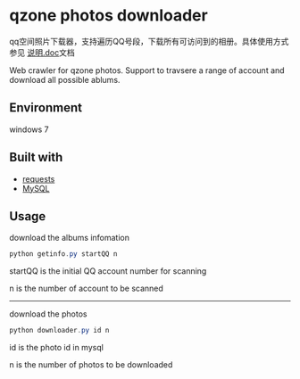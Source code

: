 # qzone photos downloader

qq空间照片下载器，支持遍历QQ号段，下载所有可访问到的相册。具体使用方式参见 [说明.doc](https://github.com/nianiaele/qzonePicClawer/blob/master/%E8%AF%B4%E6%98%8E.docx)文档

Web crawler for qzone photos. Support to travsere a range of account and download all possible ablums. 

## Environment
windows 7

## Built with
- [requests](https://2.python-requests.org/en/master/)
- [MySQL](https://www.mysql.com/)

## Usage
download the albums infomation
```powershell
python getinfo.py startQQ n
```
startQQ is the initial QQ account number for scanning

n is the number of account to be scanned

---
download the photos
```powershell
python downloader.py id n
```
id is the photo id in mysql

n is the number of photos to be downloaded
